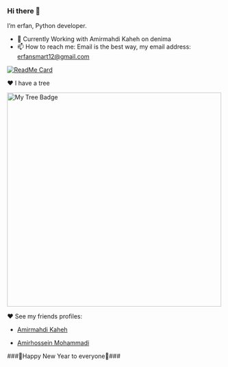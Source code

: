 ### Hi there 👋

I’m erfan, Python developer.

- 🔭 Currently Working with Amirmahdi Kaheh on denima
- 📫 How to reach me: Email is the best way, my email address: erfansmart12@gmail.com

[![ReadMe Card](https://github-readme-stats.vercel.app/api?username=erfansaberi&show_icons=true)](https://github.com/erfansaberi)

♥ I have a tree

<img src="https://anchor.digitalocean.com/rs/113-DTN-266/images/Tree%20Badge.png" width="500" height="500" alt="My Tree Badge">

♥ See my friends profiles:
  
- [Amirmahdi Kaheh](https://github.com/Amirmahdi-Kaheh)
  
- [Amirhossein Mohammadi](https://github.com/BlackIQ)

###🎊Happy New Year to everyone🎊###
